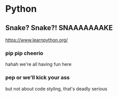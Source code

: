# Python

## Snake? Snake?! SNAAAAAAAKE

https://www.learnpython.org/

### pip pip cheerio

hahah we're all having fun here

### pep or we'll kick your ass

but not about code styling, that's deadly serious